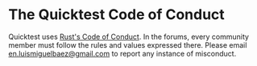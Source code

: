 
# The Quicktest Code of Conduct

Quicktest uses [Rust's Code of Conduct](https://www.rust-lang.org/policies/code-of-conduct). In the forums, every community member must follow the rules and values expressed there. Please email en.luismiguelbaez@gmail.com to report any instance of misconduct.